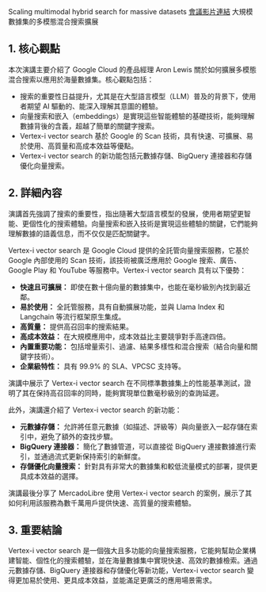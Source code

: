 Scaling multimodal hybrid search for massive datasets
[會議影片連結](https://www.youtube.com/watch?v=uf17IwYg4nE)
大規模數據集的多模態混合搜索擴展

## 1. 核心觀點

本次演講主要介紹了 Google Cloud 的產品經理 Aron Lewis 關於如何擴展多模態混合搜索以應用於海量數據集。核心觀點包括：

*   搜索的重要性日益提升，尤其是在大型語言模型（LLM）普及的背景下，使用者期望 AI 驅動的、能深入理解其意圖的體驗。
*   向量搜索和嵌入（embeddings）是實現這些智能體驗的基礎技術，能夠理解數據背後的含義，超越了簡單的關鍵字搜索。
*   Vertex-i vector search 基於 Google 的 Scan 技術，具有快速、可擴展、易於使用、高質量和高成本效益等優點。
*   Vertex-i vector search 的新功能包括元數據存儲、BigQuery 連接器和存儲優化向量搜索。

## 2. 詳細內容

演講首先強調了搜索的重要性，指出隨著大型語言模型的發展，使用者期望更智能、更個性化的搜索體驗。向量搜索和嵌入技術是實現這些體驗的關鍵，它們能夠理解數據的語義信息，而不仅仅是匹配關鍵字。

Vertex-i vector search 是 Google Cloud 提供的全託管向量搜索服務，它基於 Google 內部使用的 Scan 技術，該技術被廣泛應用於 Google 搜索、廣告、Google Play 和 YouTube 等服務中。Vertex-i vector search 具有以下優勢：

*   **快速且可擴展：** 即使在數十億向量的數據集中，也能在毫秒級別內找到最近鄰。
*   **易於使用：** 全託管服務，具有自動擴展功能，並與 Llama Index 和 Langchain 等流行框架原生集成。
*   **高質量：** 提供高召回率的搜索結果。
*   **高成本效益：** 在大規模應用中，成本效益比主要競爭對手高達四倍。
*   **內置重要功能：** 包括增量索引、過濾、結果多樣性和混合搜索（結合向量和關鍵字技術）。
*   **企業級特性：** 具有 99.9% 的 SLA、VPCSC 支持等。

演講中展示了 Vertex-i vector search 在不同標準數據集上的性能基準測試，證明了其在保持高召回率的同時，能夠實現單位數毫秒級別的查詢延遲。

此外，演講還介紹了 Vertex-i vector search 的新功能：

*   **元數據存儲：** 允許將任意元數據（如描述、評級等）與向量嵌入一起存儲在索引中，避免了額外的查找步驟。
*   **BigQuery 連接器：** 簡化了數據管道，可以直接從 BigQuery 連接數據進行索引，並通過流式更新保持索引的新鮮度。
*   **存儲優化向量搜索：** 針對具有非常大的數據集和較低流量模式的部署，提供更具成本效益的選擇。

演講最後分享了 MercadoLibre 使用 Vertex-i vector search 的案例，展示了其如何利用該服務為數千萬用戶提供快速、高質量的搜索體驗。

## 3. 重要結論

Vertex-i vector search 是一個強大且多功能的向量搜索服務，它能夠幫助企業構建智能、個性化的搜索體驗，並在海量數據集中實現快速、高效的數據檢索。通過元數據存儲、BigQuery 連接器和存儲優化等新功能，Vertex-i vector search 變得更加易於使用、更具成本效益，並能滿足更廣泛的應用場景需求。
